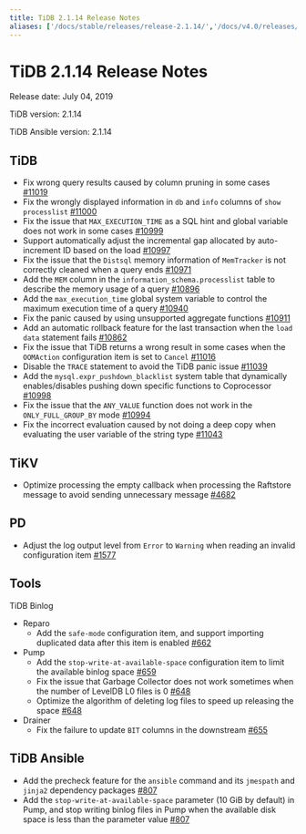 ```yaml
---
title: TiDB 2.1.14 Release Notes
aliases: ['/docs/stable/releases/release-2.1.14/','/docs/v4.0/releases/release-2.1.14/','/docs/stable/releases/2.1.14/']
---
```


# TiDB 2.1.14 Release Notes

Release date: July 04, 2019

TiDB version: 2.1.14

TiDB Ansible version: 2.1.14

## TiDB

- Fix wrong query results caused by column pruning in some cases [#11019](https://github.com/pingcap/tidb/pull/11019)
- Fix the wrongly displayed information in `db` and `info` columns of `show processlist` [#11000](https://github.com/pingcap/tidb/pull/11000)
- Fix the issue that `MAX_EXECUTION_TIME` as a SQL hint and global variable does not work in some cases [#10999](https://github.com/pingcap/tidb/pull/10999)
- Support automatically adjust the incremental gap allocated by auto-increment ID based on the load [#10997](https://github.com/pingcap/tidb/pull/10997)
- Fix the issue that the `Distsql` memory information of `MemTracker` is not correctly cleaned when a query ends [#10971](https://github.com/pingcap/tidb/pull/10971)
- Add the `MEM` column in the `information_schema.processlist` table to describe the memory usage of a query [#10896](https://github.com/pingcap/tidb/pull/10896)
- Add the `max_execution_time` global system variable to control the maximum execution time of a query [#10940](https://github.com/pingcap/tidb/pull/10940)
- Fix the panic caused by using unsupported aggregate functions [#10911](https://github.com/pingcap/tidb/pull/10911)
- Add an automatic rollback feature for the last transaction when the `load data` statement fails [#10862](https://github.com/pingcap/tidb/pull/10862)
- Fix the issue that TiDB returns a wrong result in some cases when the `OOMAction` configuration item is set to `Cancel` [#11016](https://github.com/pingcap/tidb/pull/11016)
- Disable the `TRACE` statement to avoid the TiDB panic issue [#11039](https://github.com/pingcap/tidb/pull/11039)
- Add the `mysql.expr_pushdown_blacklist` system table that dynamically enables/disables pushing down specific functions to Coprocessor [#10998](https://github.com/pingcap/tidb/pull/10998)
- Fix the issue that the `ANY_VALUE` function does not work in the `ONLY_FULL_GROUP_BY` mode [#10994](https://github.com/pingcap/tidb/pull/10994)
- Fix the incorrect evaluation caused by not doing a deep copy when evaluating the user variable of the string type [#11043](https://github.com/pingcap/tidb/pull/11043)

## TiKV

- Optimize processing the empty callback when processing the Raftstore message to avoid sending unnecessary message [#4682](https://github.com/tikv/tikv/pull/4682)

## PD

- Adjust the log output level from `Error` to `Warning` when reading an invalid configuration item [#1577](https://github.com/pingcap/pd/pull/1577)

## Tools

TiDB Binlog

- Reparo
    - Add the `safe-mode` configuration item, and support importing duplicated data after this item is enabled [#662](https://github.com/pingcap/tidb-binlog/pull/662)
- Pump
    - Add the  `stop-write-at-available-space` configuration item to limit the available binlog space [#659](https://github.com/pingcap/tidb-binlog/pull/659)
    - Fix the issue that Garbage Collector does not work sometimes when the number of LevelDB L0 files is 0 [#648](https://github.com/pingcap/tidb-binlog/pull/648)
    - Optimize the algorithm of deleting log files to speed up releasing the space [#648](https://github.com/pingcap/tidb-binlog/pull/648)
- Drainer
    - Fix the failure to update `BIT` columns in the downstream [#655](https://github.com/pingcap/tidb-binlog/pull/655)

## TiDB Ansible

- Add the precheck feature for the `ansible` command and its `jmespath` and `jinja2` dependency packages [#807](https://github.com/pingcap/tidb-ansible/pull/807)
- Add the `stop-write-at-available-space` parameter (10 GiB by default) in Pump, and stop writing binlog files in Pump when the available disk space is less than the parameter value [#807](https://github.com/pingcap/tidb-ansible/pull/807)
